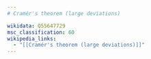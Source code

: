 ```yaml
---
# Cramér's theorem (large deviations)

wikidata: Q55647729
msc_classification: 60
wikipedia_links:
  - "[[Cramér's theorem (large deviations)]]"
---
```

